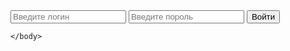 <!DOCTYPE html>
<html>
    <head>
        <meta charset="UTF-8">
        <title>Какая-то страница</title>
    </head>
    <body>
    <form action="" method="post">
                <input type="text" name="name" id="name" placeholder="Введите логин">
                <input type="password" name="pswrd" id="pass" placeholder="Введите пороль">
                <input type="submit" name="submit" id="submit" value="Войти">
                 </form>    
         
    </body>
</html>
